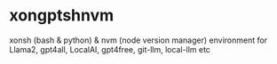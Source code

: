 # xongptshnvm
xonsh (bash &amp; python) &amp; nvm (node version manager) environment for Llama2, gpt4all, LocalAI, gpt4free, git-llm, local-llm etc
